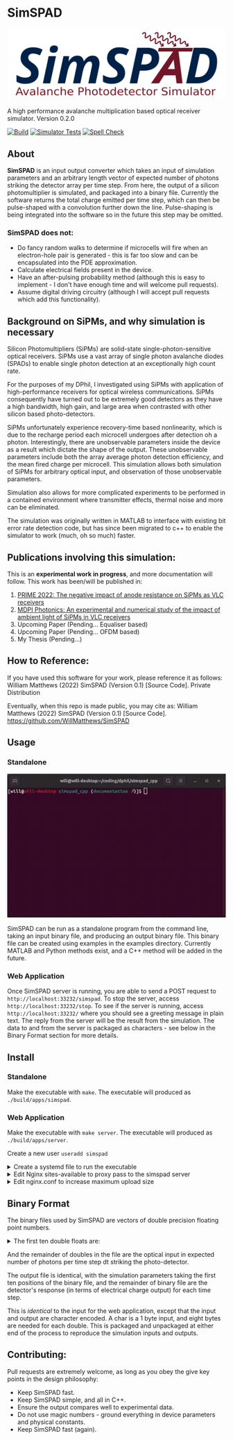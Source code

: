 # SimSPAD

![logo](https://github.com/WillMatthews/SimSPAD/blob/master/doc/img/simspad_logo.svg)

A high performance avalanche multiplication based optical receiver simulator.
Version 0.2.0

[![Build](https://github.com/WillMatthews/SimSPAD/actions/workflows/makefile.yml/badge.svg)](https://github.com/WillMatthews/SimSPAD/actions/workflows/makefile.yml)
[![Simulator Tests](https://github.com/WillMatthews/SimSPAD/actions/workflows/sim-accuracy.yml/badge.svg)](https://github.com/WillMatthews/SimSPAD/actions/workflows/sim-accuracy.yml)
[![Spell Check](https://github.com/WillMatthews/SimSPAD/actions/workflows/spelling.yml/badge.svg)](https://github.com/WillMatthews/SimSPAD/actions/workflows/spelling.yml)

## About

**SimSPAD** is an input output converter which takes an input of simulation parameters and an arbitrary length vector of expected number of photons striking the detector array per time step.
From here, the output of a silicon photomultiplier is simulated, and packaged into a binary file.
Currently the software returns the total charge emitted per time step, which can then be pulse-shaped with a convolution further down the line.
Pulse-shaping is being integrated into the software so in the future this step may be omitted.

### SimSPAD does not:
- Do fancy random walks to determine if microcells will fire when an electron-hole pair is generated - this is far too slow and can be encapsulated into the PDE approximation.
- Calculate electrical fields present in the device.
- Have an after-pulsing probability method (although this is easy to implement - I don't have enough time and will welcome pull requests).
- Assume digital driving circuitry (although I will accept pull requests which add this functionality).

## Background on SiPMs, and why simulation is necessary

Silicon Photomultipliers (SiPMs) are solid-state single-photon-sensitive optical receivers.
SiPMs use a vast array of single photon avalanche diodes (SPADs) to enable single photon detection at an exceptionally high count rate.

For the purposes of my DPhil, I investigated using SiPMs with application of high-performance receivers for optical wireless communications.
SiPMs consequently have turned out to be extremely good detectors as they have a high bandwidth, high gain, and large area when contrasted with other silicon based photo-detectors.

SiPMs unfortunately experience recovery-time based nonlinearity, which is due to the recharge period each microcell undergoes after detection oh a photon.
Interestingly, there are unobservable parameters inside the device as a result which dictate the shape of the output.
These unobservable parameters include both the array average photon detection efficiency, and the mean fired charge per microcell.
This simulation allows both simulation of SiPMs for arbitrary optical input, and observation of those unobservable parameters.

Simulation also allows for more complicated experiments to be performed in a contained environment where transmitter effects, thermal noise and more can be eliminated.

The simulation was originally written in MATLAB to interface with existing bit error rate detection code, but has since been migrated to c++ to enable the simulator to work (much, oh so much) faster.


## Publications involving this simulation:

This is an **experimental work in progress**, and more documentation will follow. This work has been/will be published in:

1. [PRIME 2022: The negative impact of anode resistance on SiPMs as VLC receivers](https://doi.org/10.1109/PRIME55000.2022.9816749)
2. [MDPI Photonics: An experimental and numerical study of the impact of ambient light of SiPMs in VLC receivers](https://doi.org/10.3390/photonics9120888)
3. Upcoming Paper (Pending... Equaliser based)
5. Upcoming Paper (Pending... OFDM based)
4. My Thesis (Pending...)

## How to Reference:

If you have used this software for your work, please reference it as follows:
William Matthews (2022) SimSPAD (Version 0.1) [Source Code]. Private Distribution

Eventually, when this repo is made public, you may cite as:
William Matthews (2022) SimSPAD (Version 0.1) [Source Code]. https://github.com/WillMatthews/SimSPAD


## Usage

### Standalone

![logo](https://github.com/WillMatthews/SimSPAD/blob/master/doc/img/example.gif)

SimSPAD can be run as a standalone program from the command line, taking an input binary file, and producing an output binary file.
This binary file can be created using examples in the examples directory. Currently MATLAB and Python methods exist, and a C++ method will be added in the future.

### Web Application

Once SimSPAD server is running, you are able to send a POST request to `http://localhost:33232/simspad`.
To stop the server, access `http://localhost:33232/stop`.
To see if the server is running, access `http://localhost:33232/` where you should see a greeting message in plain text.
The reply from the server will be the result from the simulation.
The data to and from the server is packaged as characters - see below in the Binary Format section for more details.

## Install

### Standalone
Make the executable with `make`. The executable will produced as `./build/apps/simspad`.

### Web Application
Make the executable with `make server`. The executable will produced as `./build/apps/server`.

Create a new user `useradd simspad`
<details>
<summary>Create a systemd file to run the executable </summary>

```
[Unit]
Description=SimSPAD Avalanche Photo-detector Simulator
Requires=network-online.target
Wants=network-online.target
After=network.target syslog.target network-online.target

[Service]
User=simspad
ExecStart=/path/to/server
RestartSec=5
Restart=always

[Install]
WantedBy=multi-user.target
```
</details>

<details>
<summary>Edit Nginx sites-available to proxy pass to the simspad server </summary>

Add the following location:

```
    location /sim/ {
        # proxy_buffering off;
        proxy_pass http://127.0.0.1:33232/;
    }
```
</details>


<details>
<summary>Edit nginx.conf to increase maximum upload size </summary>

Add the following to the end of `http{}`:

```
    client_max_body_size 200M;
```
</details>

## Binary Format

The binary files used by SimSPAD are vectors of double precision floating point numbers.
<details>
<summary>The first ten double floats are:</summary>

    (in order)
        dt                - Simulation time step size
        numMicrocell      - Number of Detectors
        vBias             - Bias Voltage
        vBr               - Breakdown Voltage
        tauRecovery       - Recharge time constant
        pdeMax            - Max PDE for PDE-Vover equation
        vChr              - Characteristic Voltage for PDE-Vover equation
        cCell             - Capacitance per detector
        tauFwhm           - Output pulse full width half max time
        digitalThreshold - Detection Threshold (as a fraction of overvoltage from bias)

</details>

And the remainder of doubles in the file are the optical input in expected number of photons per time step dt striking the photo-detector.

The output file is identical, with the simulation parameters taking the first ten positions of the binary file, and the remainder of binary file are the detector's response (in terms of electrical charge output) for each time step.

This is *identical* to the input for the web application, except that the input and output are character encoded.
A char is a 1 byte input, and eight bytes are needed for each double.
This is packaged and unpackaged at either end of the process to reproduce the simulation inputs and outputs.

## Contributing:
Pull requests are extremely welcome, as long as you obey the give key points in the design philosophy:

- Keep SimSPAD fast.
- Keep SimSPAD simple, and all in C++.
- Ensure the output compares well to experimental data.
- Do not use magic numbers - ground everything in device parameters and physical constants.
- Keep SimSPAD fast (again).
